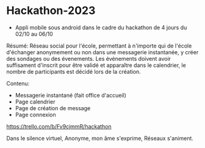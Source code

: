 # Hackathon-2023
- Appli mobile sous android dans le cadre du hackathon de 4 jours du 02/10 au 06/10

Résumé: 
Réseau social pour l'école, permettant à n'importe qui de l'école d'échanger anonymement ou non dans une messagerie instantanée, y créer des sondages ou des évenements.
Les événements doivent avoir suffisament d'inscrit pour être validé et apparaître dans le calendrier, le nombre de participants est décidé lors de la création.

Contenu: 
- Messagerie instantané (fait office d'accueil) 
- Page calendrier
- Page de création de message
- Page connexion

https://trello.com/b/Fv9cjmmR/hackathon

Dans le silence virtuel,
Anonyme, mon âme s'exprime,
Réseaux s'animent.
